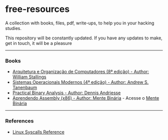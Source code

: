 # free-resources

A collection with books, files, pdf, write-ups, to help you in your hacking studies.

This repository will be constantly updated. If you have any updates to make, get in touch, it will be a pleasure

<hr>

### Books

<ul>
  <li><a href="https://drive.google.com/file/d/1TVYxTqYjISndjCg7ZRwg9FZ6-9fvcNu1/view?usp=sharing">Arquitetura e Organização de Computadores (8ª edição) - Author: William Stallings</a></li>
  <li><a href="https://drive.google.com/file/d/1KOX_WU5DG--nSc6hheEe8ScH7aHwNT3p/view?usp=sharing">Sistemas Operacionais Modernos (4ª edição) - Author: Andrew S. Tanenbaum</a></li>
  <li><a href="https://drive.google.com/file/d/1sTV3OH3ptxWO9J_D0HubArV1MyrzMJR6/view?usp=sharing">Practical Binary Analysis - Author: Dennis Andriesse</a></li>
  <li><a href="https://mentebinaria.gitbook.io/assembly/a-base">Aprendendo Assembly (x86) - Author: Mente Binária</a> - Acesse o <a href="https://www.mentebinaria.com.br/">Mente Binária</a></li>
</ul>

<hr>

### References

<ul>
  <li><a href="http://eds000n.github.io/syscalls-x86.html">Linux Syscalls Reference</a></li>
</ul>
